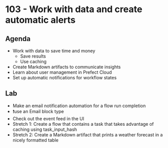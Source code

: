# 103 - Work with data and create automatic alerts

## Agenda

- Work with data to save time and money
  - Save results
  - Use caching
- Create Markdown artifacts to communicate insights
- Learn about user management in Prefect Cloud
- Set up automatic notifications for workflow states

## Lab

- Make an email notification automation for a flow run completion
- ❗️use an Email block type
- Check out the event feed in the UI
- Stretch 1: Create a flow that contains a task that takes advantage of caching using task_input_hash
- Stretch 2: Create a Markdown artifact that prints a weather forecast in a nicely formatted table
